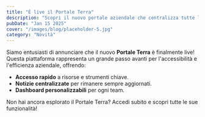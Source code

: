 ```yaml
---
title: "È live il Portale Terra"
description: "Scopri il nuovo portale aziendale che centralizza tutte le risorse e migliora la collaborazione interna."
pubDate: "Jan 15 2025"
cover: "/images/blog/placeholder-5.jpg"
category: "Novità"
---
```


Siamo entusiasti di annunciare che il nuovo **Portale Terra** è finalmente live! Questa piattaforma rappresenta un grande passo avanti per l'accessibilità e l'efficienza aziendale, offrendo:

- **Accesso rapido** a risorse e strumenti chiave.
- **Notizie centralizzate** per rimanere sempre aggiornati.
- **Dashboard personalizzabili** per ogni team.

Non hai ancora esplorato il Portale Terra? Accedi subito e scopri tutte le sue funzionalità!
